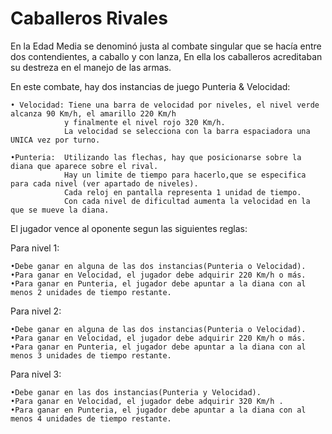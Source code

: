 # Caballeros Rivales

En la Edad Media se denominó justa al combate singular que se hacía entre dos contendientes, a caballo y con lanza, 
En ella los caballeros acreditaban su destreza en el manejo de las armas.

En este combate, hay dos instancias de juego Punteria & Velocidad:

	• Velocidad: Tiene una barra de velocidad por niveles, el nivel verde alcanza 90 Km/h, el amarillo 220 Km/h
				y finalmente el nivel rojo 320 Km/h.
	 			La velocidad se selecciona con la barra espaciadora una UNICA vez por turno.
	 			
	•Punteria:  Utilizando las flechas, hay que posicionarse sobre la diana que aparece sobre el rival.
				Hay un limite de tiempo para hacerlo,que se especifica para cada nivel (ver apartado de niveles).
				Cada reloj en pantalla representa 1 unidad de tiempo.
				Con cada nivel de dificultad aumenta la velocidad en la que se mueve la diana.

El jugador vence al oponente segun las siguientes reglas:

Para nivel 1: 

	•Debe ganar en alguna de las dos instancias(Punteria o Velocidad).
	•Para ganar en Velocidad, el jugador debe adquirir 220 Km/h o más.
	•Para ganar en Punteria, el jugador debe apuntar a la diana con al menos 2 unidades de tiempo restante.
				
Para nivel 2:

	•Debe ganar en alguna de las dos instancias(Punteria o Velocidad).
	•Para ganar en Velocidad, el jugador debe adquirir 220 Km/h o más.
	•Para ganar en Punteria, el jugador debe apuntar a la diana con al menos 3 unidades de tiempo restante.	
				
Para nivel 3:

	•Debe ganar en las dos instancias(Punteria y Velocidad).
	•Para ganar en Velocidad, el jugador debe adquirir 320 Km/h .
	•Para ganar en Punteria, el jugador debe apuntar a la diana con al menos 4 unidades de tiempo restante.							